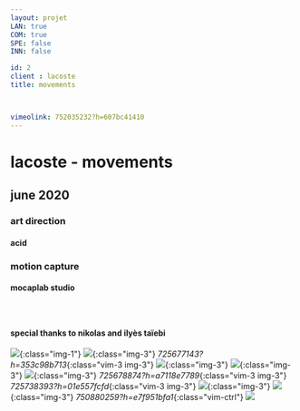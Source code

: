 ```yaml
---
layout: projet
LAN: true  
COM: true
SPE: false
INN: false

id: 2
client : lacoste
title: movements



vimeolink: 752035232?h=607bc41410
---
```


# lacoste - movements

## june 2020 
### art direction 
#### acid 
### motion capture 
#### mocaplab studio
### &nbsp;
#### special thanks to nikolas and ilyès taïebi

![](/assets/projets/MOVEMENT_01.jpg){:class="img-1"}
![](/assets/projets/MOVEMENT_02.jpg){:class="img-3"}
*725677143?h=353c98b713*{:class="vim-3 img-3"}
![](/assets/projets/MOVEMENT_03.jpg){:class="img-3"}
![](/assets/projets/MOVEMENT_04.png){:class="img-3"}
![](/assets/projets/MOVEMENT_05.jpg){:class="img-3"}
*725678874?h=a7118e7789*{:class="vim-3 img-3"}
*725738393?h=01e557fcfd*{:class="vim-3 img-3"}
![](/assets/projets/MOVEMENT_06.jpg){:class="img-3"}
![](/assets/projets/MOVEMENT_07.png){:class="img-3"}
*750880259?h=e7f951bfa1*{:class="vim-ctrl"}
![](/assets/projets/MOVEMENT_08.png)
